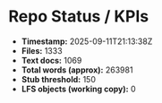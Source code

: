 # Repo Status / KPIs

- **Timestamp:** 2025-09-11T21:13:38Z
- **Files:** 1333
- **Text docs:** 1069
- **Total words (approx):** 263981
- **Stub threshold:** 150
- **LFS objects (working copy):** 0

